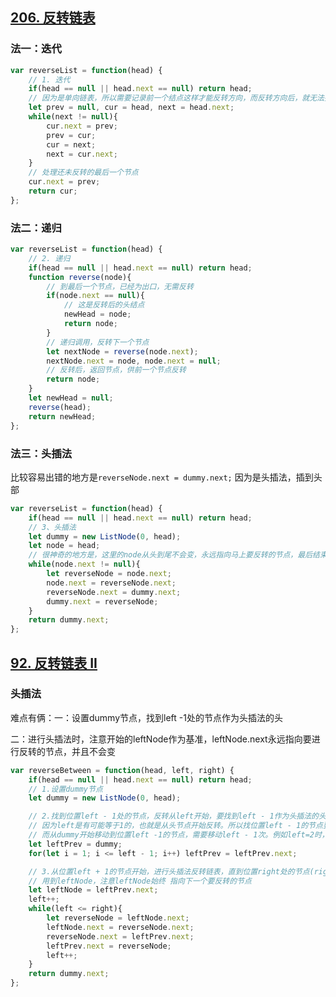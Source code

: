 ## [206. 反转链表](https://leetcode-cn.com/problems/reverse-linked-list/)

### 法一：迭代

``` javascript
var reverseList = function(head) {
    // 1. 迭代
    if(head == null || head.next == null) return head;
    // 因为是单向链表，所以需要记录前一个结点这样才能反转方向，而反转方向后，就无法找到下一个节点，所以需要记录下一个节点
    let prev = null, cur = head, next = head.next;
    while(next != null){
        cur.next = prev;
        prev = cur;
        cur = next;
        next = cur.next;
    }
    // 处理还未反转的最后一个节点
    cur.next = prev;
    return cur;
};
```

### 法二：递归

``` javascript
var reverseList = function(head) {
    // 2. 递归
    if(head == null || head.next == null) return head;
    function reverse(node){
        // 到最后一个节点，已经为出口，无需反转
        if(node.next == null){
            // 这是反转后的头结点
            newHead = node;
            return node;
        }
        // 递归调用，反转下一个节点
        let nextNode = reverse(node.next);
        nextNode.next = node, node.next = null;
        // 反转后，返回节点，供前一个节点反转
        return node;
    }
    let newHead = null;
    reverse(head);
    return newHead;
};
```



### 法三：头插法

比较容易出错的地方是`reverseNode.next = dummy.next;` 因为是头插法，插到头部

``` javascript
var reverseList = function(head) {
    if(head == null || head.next == null) return head;
    // 3、头插法
    let dummy = new ListNode(0, head);
    let node = head;
    // 很神奇的地方是，这里的node从头到尾不会变，永远指向马上要反转的节点，最后结束条件是其指向null了，说明全部被反转完毕了
    while(node.next != null){
        let reverseNode = node.next;
        node.next = reverseNode.next;
        reverseNode.next = dummy.next;
        dummy.next = reverseNode;
    }
    return dummy.next;
};
```



## [92. 反转链表 II](https://leetcode-cn.com/problems/reverse-linked-list-ii/)

### 头插法

难点有俩：一：设置dummy节点，找到left -1处的节点作为头插法的头

​		二：进行头插法时，注意开始的leftNode作为基准，leftNode.next永远指向要进行反转的节点，并且不会变

``` javascript
var reverseBetween = function(head, left, right) {
    if(head == null || head.next == null) return head;
    // 1.设置dummy节点
    let dummy = new ListNode(0, head);

    // 2.找到位置left - 1处的节点，反转从left开始，要找到left - 1作为头插法的头
    // 因为left是有可能等于1的，也就是从头节点开始反转。所以找位置left - 1的节点要从dummy开始找，这也体现了设置dummy节点的方便之处
    // 而从dummy开始移动到位置left -1的节点，需要移动left - 1次。例如left=2时，left - 1= 1，，从dummy移动到位置1处也就是头节点，需要走一步。 
    let leftPrev = dummy;
    for(let i = 1; i <= left - 1; i++) leftPrev = leftPrev.next;

    // 3.从位置left + 1的节点开始，进行头插法反转链表，直到位置right处的节点(right也要反转)
    // 用到leftNode，注意leftNode始终 指向下一个要反转的节点
    let leftNode = leftPrev.next;
    left++;
    while(left <= right){
        let reverseNode = leftNode.next;
        leftNode.next = reverseNode.next;
        reverseNode.next = leftPrev.next;
        leftPrev.next = reverseNode;
        left++;
    }
    return dummy.next;
};
```

